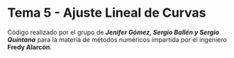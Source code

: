 # Tema 5 - Ajuste Lineal de Curvas 

Código realizado por el grupo de ***Jenifer Gómez, Sergio Ballén y Sergio Quintana*** para la materia de métodos numéricos impartida por el ingeniero **Fredy Alarcón**.